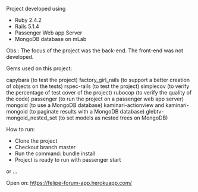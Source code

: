 Project developed using 
- Ruby 2.4.2
- Rails 5.1.4
- Passenger Web app Server
- MongoDB database on mLab

Obs.: The focus of the project was the back-end. The front-end was not developed.

Gems used on this project:

capybara (to test the project)
factory_girl_rails (to support a better creation of objects on the tests)
rspec-rails (to test the project)
simplecov (to verify the percentage of test cover of the project)
rubocop (to verify the quality of the code)
passenger (to run the project on a passenger web app server)
mongoid (to use a MongoDB database)
kaminari-actionview and kaminari-mongoid (to paginate results with a MongoDB database)
glebtv-mongoid_nested_set (to set models as nested trees on MongoDB)

How to run:
- Clone the project
- Checkout branch master
- Run the command: bundle install
- Project is ready to run with passenger start

or ...

Open on: https://felipe-forum-app.herokuapp.com/